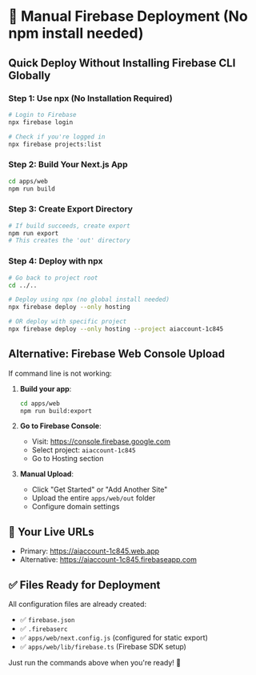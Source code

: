 # 🚀 Manual Firebase Deployment (No npm install needed)

## Quick Deploy Without Installing Firebase CLI Globally

### Step 1: Use npx (No Installation Required)
```bash
# Login to Firebase
npx firebase login

# Check if you're logged in
npx firebase projects:list
```

### Step 2: Build Your Next.js App
```bash
cd apps/web
npm run build
```

### Step 3: Create Export Directory
```bash
# If build succeeds, create export
npm run export
# This creates the 'out' directory
```

### Step 4: Deploy with npx
```bash
# Go back to project root
cd ../..

# Deploy using npx (no global install needed)
npx firebase deploy --only hosting

# OR deploy with specific project
npx firebase deploy --only hosting --project aiaccount-1c845
```

## Alternative: Firebase Web Console Upload

If command line is not working:

1. **Build your app**:
   ```bash
   cd apps/web
   npm run build:export
   ```

2. **Go to Firebase Console**:
   - Visit: https://console.firebase.google.com
   - Select project: `aiaccount-1c845`
   - Go to Hosting section

3. **Manual Upload**:
   - Click "Get Started" or "Add Another Site"
   - Upload the entire `apps/web/out` folder
   - Configure domain settings

## 🎯 Your Live URLs
- Primary: https://aiaccount-1c845.web.app
- Alternative: https://aiaccount-1c845.firebaseapp.com

## ✅ Files Ready for Deployment
All configuration files are already created:
- ✅ `firebase.json`
- ✅ `.firebaserc` 
- ✅ `apps/web/next.config.js` (configured for static export)
- ✅ `apps/web/lib/firebase.ts` (Firebase SDK setup)

Just run the commands above when you're ready! 🚀
